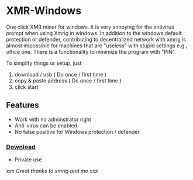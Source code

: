 # XMR-Windows

One click XMR miner for windows. It is very annoying for the antivirus prompt when using Xmrig in windows. In addition to the windows default protection or defender, contributing to decentralized network with xmrig is almost impossible for machines that are "useless" with stupid settings e.g., office one. There is a functionality to minimize the program with "PIN".

To simplify things or setup, just

1. download / usb ( Do once / first time )
2. copy & paste address ( Do once / first time )
3. click start


## Features

* Work with no adminstrator right
* Anti-virus can be enabled
* No false positive for Windows protection / defender 


### [Download](https://git.bravedbrothers.com/xmrOneClick/XMR-Chainer/releases)

* Private use


_xxx Great thanks to xmrig and mo xxx_
